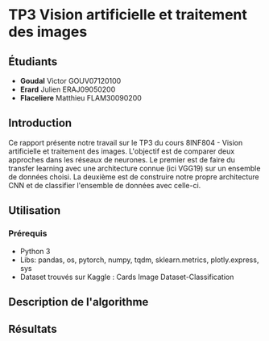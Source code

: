 # TP3 Vision artificielle et traitement des images

## Étudiants

-   **Goudal** Victor GOUV07120100
-   **Erard** Julien ERAJ09050200
-   **Flaceliere** Matthieu FLAM30090200

## Introduction

Ce rapport présente notre travail sur le TP3 du cours 8INF804 - Vision artificielle et traitement des images. L'objectif est de comparer deux approches dans les réseaux de neurones. Le premier est de faire du transfer learning avec une architecture connue (ici VGG19) sur un ensemble de données choisi. La deuxième est de construire notre propre architecture CNN et de classifier l'ensemble de données avec celle-ci.

## Utilisation

### Prérequis

-   Python 3
-   Libs: pandas, os, pytorch, numpy, tqdm, sklearn.metrics, plotly.express, sys
-   Dataset trouvés sur Kaggle : Cards Image Dataset-Classification

## Description de l'algorithme



## Résultats
